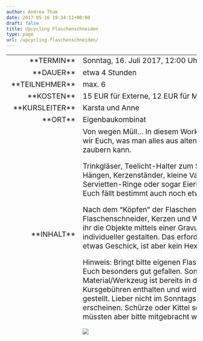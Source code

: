 ```yaml
---
author: Andrea Thum
date: 2017-05-16 19:34:11+00:00
draft: false
title: Upcycling Flaschenschneiden
type: page
url: /upcycling-flaschenschneiden/
---
```


<table width="929" style="height: 755px;" >
<tbody style="font-size: 1.2em;" >
<tr >

<td style="width: 20%; text-align: right;" >**TERMIN**
</td>

<td style="text-align: left;" >Sonntag, 16. Juli 2017, 12:00 Uhr
</td>
</tr>
<tr >

<td style="width: 20%; text-align: right;" >**DAUER**
</td>

<td style="text-align: left;" >etwa 4 Stunden
</td>
</tr>
<tr >

<td style="width: 20%; text-align: right;" >**TEILNEHMER**
</td>

<td style="text-align: left;" >max. 6
</td>
</tr>
<tr >

<td style="width: 20%; text-align: right;" >**KOSTEN**
</td>

<td style="text-align: left;" >15 EUR für Externe, 12 EUR für Mitglieder
</td>
</tr>
<tr >

<td style="width: 20%; text-align: right;" >**KURSLEITER**
</td>

<td style="text-align: left;" >Karsta und Anne
</td>
</tr>
<tr >

<td style="width: 20%; text-align: right;" >**ORT**
</td>

<td style="text-align: left;" >Eigenbaukombinat
</td>
</tr>
<tr >

<td style="width: 20%; text-align: right;" >**INHALT**
</td>

<td style="text-align: left;" >Von wegen Müll… In diesem Workshop zeigen wir Euch, was man alles aus alten Glasflaschen zaubern kann.

Trinkgläser, Teelicht-Halter zum Stellen oder Hängen, Kerzenständer, kleine Vasen, Servietten-Ringe oder sogar Eierbecher – und Euch fällt bestimmt auch noch etwas ein.

Nach dem “Köpfen” der Flaschen mit einem Flaschenschneider, Kerzen und Wasser könnt ihr die Objekte mittels einer Gravur noch individueller gestalten. Das erfordert zwar etwas Geschick, ist aber kein Hexenwerk.

Hinweis:
Bringt bitte eigenen Flaschen mit, die Euch besonders gut gefallen. Sonstiges Material/Werkzeug ist bereits in den Kursgebühren enthalten und wird von uns gestellt.
Lieber nicht im Sonntags-Anzug erscheinen. Schürze oder Kittel schaden nicht, müssten aber bitte mitgebracht werden.

[![](/wp-content/uploads/2016/05/flaschen_villa_4.jpg)
](/wp-content/uploads/2016/05/flaschen_villa_4.jpg)
</td>
</tr>
<tr >

<td style="width: 20%; text-align: right;" >**ANMELDUNG**
</td>

<td style="text-align: left;" >E-Mail an [veranstaltungen@eigenbaukombinat.de](mailto:veranstaltungen@eigenbaukombinat.de?subject=Anmeldung Grundkurs Holzwerken)
</td>
</tr>
</tbody>
</table>
